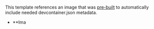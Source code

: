 This template references an image that was [pre-built](https://containers.dev/implementors/reference/#prebuilding) to automatically include needed devcontainer.json metadata.

* **Ima